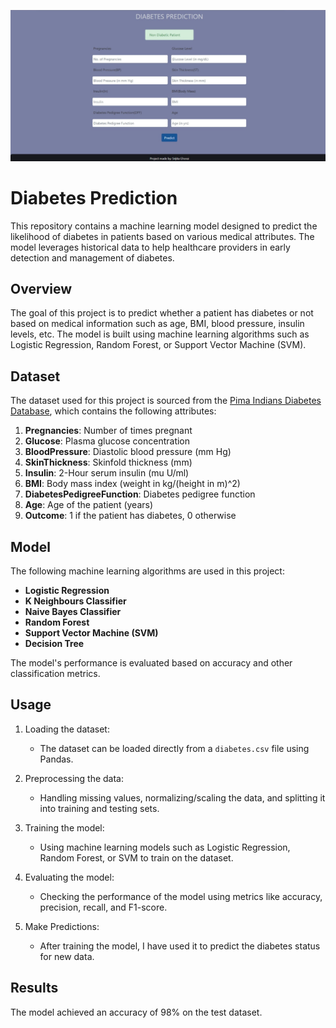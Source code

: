 ![Diabetes Model](diabetes-model.png)

# Diabetes Prediction

This repository contains a machine learning model designed to predict the likelihood of diabetes in patients based on various medical attributes. The model leverages historical data to help healthcare providers in early detection and management of diabetes.

## Overview

The goal of this project is to predict whether a patient has diabetes or not based on medical information such as age, BMI, blood pressure, insulin levels, etc. The model is built using machine learning algorithms such as Logistic Regression, Random Forest, or Support Vector Machine (SVM).

## Dataset

The dataset used for this project is sourced from the [Pima Indians Diabetes Database](https://www.kaggle.com/datasets/uciml/pima-indians-diabetes-database), which contains the following attributes:

1. **Pregnancies**: Number of times pregnant
2. **Glucose**: Plasma glucose concentration
3. **BloodPressure**: Diastolic blood pressure (mm Hg)
4. **SkinThickness**: Skinfold thickness (mm)
5. **Insulin**: 2-Hour serum insulin (mu U/ml)
6. **BMI**: Body mass index (weight in kg/(height in m)^2)
7. **DiabetesPedigreeFunction**: Diabetes pedigree function
8. **Age**: Age of the patient (years)
9. **Outcome**: 1 if the patient has diabetes, 0 otherwise

## Model

The following machine learning algorithms are used in this project:

- **Logistic Regression**
- **K Neighbours Classifier**
- **Naive Bayes Classifier**
- **Random Forest**
- **Support Vector Machine (SVM)**
- **Decision Tree**

The model's performance is evaluated based on accuracy and other classification metrics.
## Usage

1. Loading the dataset:
   - The dataset can be loaded directly from a `diabetes.csv` file using Pandas.
   
2. Preprocessing the data:
   - Handling missing values, normalizing/scaling the data, and splitting it into training and testing sets.
   
3. Training the model:
   - Using machine learning models such as Logistic Regression, Random Forest, or SVM to train on the dataset.
   
4. Evaluating the model:
   - Checking the performance of the model using metrics like accuracy, precision, recall, and F1-score.

5. Make Predictions:
   - After training the model, I have used it to predict the diabetes status for new data.

## Results
The model achieved an accuracy of 98% on the test dataset. 
